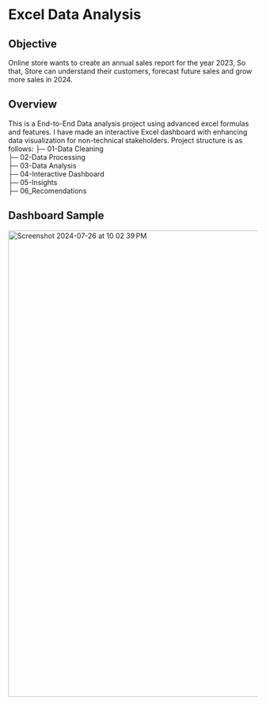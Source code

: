 # Excel Data Analysis

## Objective
Online store wants to create an annual sales report for the year 2023, So that, Store can understand their customers, forecast future sales and grow more sales in 2024.
## Overview
This is a End-to-End Data analysis project using advanced excel formulas and features. I have made an interactive Excel dashboard with enhancing data visualization for non-technical stakeholders. 
Project structure is as follows:
├─ 01-Data Cleaning<br>
├─ 02-Data Processing<br>
├─ 03-Data Analysis<br>
├─ 04-Interactive Dashboard<br>
├─ 05-Insights<br>
├─ 06_Recomendations<br>

## Dashboard Sample
<img width="943" alt="Screenshot 2024-07-26 at 10 02 39 PM" src="https://github.com/user-attachments/assets/5c582229-c79c-428e-b8c5-192b2a7c9c45">
